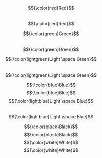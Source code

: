 $${\color{red}Red}$$	
$${\color{red}Red}$$

$${\color{green}Green}$$	
$${\color{green}Green}$$

$${\color{lightgreen}Light \space Green}$$	
$${\color{lightgreen}Light \space Green}$$

$${\color{blue}Blue}$$	$${\color{blue}Blue}$$
$${\color{lightblue}Light \space Blue}$$	
$${\color{lightblue}Light \space Blue}$$

$${\color{black}Black}$$	$${\color{black}Black}$$
$${\color{white}White}$$	$${\color{white}White}$$
